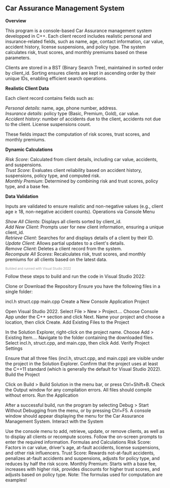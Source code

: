 ## Car Assurance Management System

**Overview**

This program is a console-based Car Assurance management system developped in C++. Each client record includes realistic personal and insurance-related fields, such as name, age, contact information, car value, accident history, license suspensions, and policy type. The system calculates risk, trust scores, and monthly premiums based on these parameters.

Clients are stored in a BST (Binary Search Tree), maintained in sorted order by client_id.
Sorting ensures clients are kept in ascending order by their unique IDs, enabling efficient search operations.

**Realistic Client Data**

Each client record contains fields such as:

*Personal details*: name, age, phone number, address.<br>
*Insurance details*: policy type (Basic, Premium, Gold), car value. <br>
*Accident history*: number of accidents due to the client, accidents not due to the client.
License suspensions count.<br>

These fields impact the computation of risk scores, trust scores, and monthly premiums.

**Dynamic Calculations**

*Risk Score*: Calculated from client details, including car value, accidents, and suspensions.<br>
*Trust Score*: Evaluates client reliability based on accident history, suspensions, policy type, and computed risk.<br>
*Monthly Premium*: Determined by combining risk and trust scores, policy type, and a base fee.<br>

**Data Validation**

Inputs are validated to ensure realistic and non-negative values (e.g., client age ≥ 18, non-negative accident counts).
Operations via Console Menu

*Show All Clients*: Displays all clients sorted by client_id.<br>
*Add New Client*: Prompts user for new client information, ensuring a unique client_id.<br>
*Retrieve Client*: Searches for and displays details of a client by their ID.<br>
*Update Client*: Allows partial updates to a client's details.<br>
*Remove Client*: Deletes a client record from the system.<br>
*Recompute All Scores*: Recalculates risk, trust scores, and monthly premiums for all clients based on the latest data.<br>
<p style="color: #999; font-size: 10px">Builded and runned with Visual Studio 2022</p>
Follow these steps to build and run the code in Visual Studio 2022:

Clone or Download the Repository
Ensure you have the following files in a single folder:

incl.h
struct.cpp
main.cpp
Create a New Console Application Project

Open Visual Studio 2022.
Select File > New > Project....
Choose Console App under the C++ section and click Next.
Name your project and choose a location, then click Create.
Add Existing Files to the Project

In the Solution Explorer, right-click on the project name.
Choose Add > Existing Item....
Navigate to the folder containing the downloaded files.
Select incl.h, struct.cpp, and main.cpp, then click Add.
Verify Project Settings

Ensure that all three files (incl.h, struct.cpp, and main.cpp) are visible under the project in the Solution Explorer.
Confirm that the project uses at least the C++11 standard (which is generally the default for Visual Studio 2022).
Build the Project

Click on Build > Build Solution in the menu bar, or press Ctrl+Shift+B.
Check the Output window for any compilation errors. All files should compile without errors.
Run the Application

After a successful build, run the program by selecting Debug > Start Without Debugging from the menu, or by pressing Ctrl+F5.
A console window should appear displaying the menu for the Car Assurance Management System.
Interact with the System

Use the console menu to add, retrieve, update, or remove clients, as well as to display all clients or recompute scores.
Follow the on-screen prompts to enter the required information.
Formulas and Calculations
Risk Score: Factors in car value, driver's age, at-fault accidents, license suspensions, and other risk influencers.
Trust Score: Rewards not-at-fault accidents, penalizes at-fault accidents and suspensions, adjusts for policy type, and reduces by half the risk score.
Monthly Premium: Starts with a base fee, increases with higher risk, provides discounts for higher trust scores, and adjusts based on policy type.
Note: The formulas used for computation are examples!